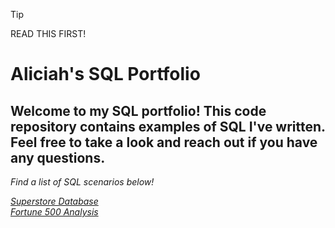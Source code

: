 >[!Tip]
>READ THIS FIRST!

# Aliciah's SQL Portfolio

## Welcome to my SQL portfolio! This code repository contains examples of SQL I've written. Feel free to take a look and reach out if you have any questions.

*Find a list of SQL scenarios below!*

[*Superstore Database*](https://github.com/AliciahSmQL/SQL/blob/main/Superstore%20Database) <br />
[*Fortune 500 Analysis*](https://github.com/AliciahSmQL/SQL/blob/main/Fortune%20500%20Analysis) <br />
